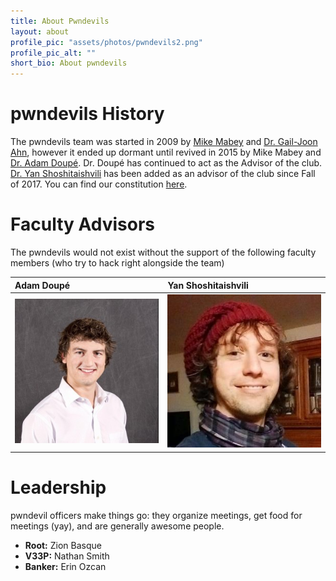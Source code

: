 ```yaml
---
title: About Pwndevils
layout: about
profile_pic: "assets/photos/pwndevils2.png"
profile_pic_alt: ""
short_bio: About pwndevils
---
```

# pwndevils History

The pwndevils team was started in 2009 by [Mike Mabey](https://mikemabey.com/) and [Dr. Gail-Joon Ahn](http://www.public.asu.edu/~gahn1/), however it ended up dormant until revived in 2015 by Mike Mabey and [Dr. Adam Doupé](https://adamdoupe.com/). Dr. Doupé has continued to act as the Advisor of the club. [Dr. Yan Shoshitaishvili](http://www.yancomm.net/) has been added as an advisor of the club since Fall of 2017. You can find our constitution [here](./const.html).

# Faculty Advisors

The pwndevils would not exist without the support of the following faculty members (who try to hack right alongside the team)

|  Adam Doupé |  Yan Shoshitaishvili |
|:-------------|:------------------|
| ![Octocat](assets/photos/adam.jpg) | ![Octocat](assets/photos/yan.jpg) |


<!-- #### Adam Doupé
![Octocat](assets/photos/adam.jpg)
 
#### Yan Shoshitaishvili
![Octocat](assets/photos/yan.jpg)
-->
# Leadership
pwndevil officers make things go: they organize meetings, get food for meetings (yay), and are generally awesome people. 

* **Root:** Zion Basque
* **V33P:** Nathan Smith
* **Banker:** Erin Ozcan 


